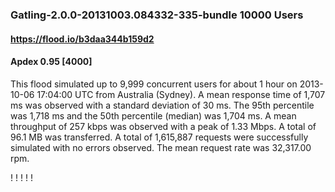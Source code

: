 
### Gatling-2.0.0-20131003.084332-335-bundle 10000 Users
#### https://flood.io/b3daa344b159d2
#### Apdex 0.95 [4000]
This flood simulated up to 9,999 concurrent users for about 1 hour on  2013-10-06 17:04:00 UTC from Australia (Sydney). A mean response time of 1,707 ms was observed with a standard deviation of 30 ms. The 95th percentile was 1,718 ms and the 50th percentile (median) was 1,704 ms. A mean throughput of 257 kbps was observed with a peak of 1.33 Mbps. A total of 96.1 MB was transferred. A total of 1,615,887 requests were successfully simulated with no errors observed. The mean request rate was 32,317.00 rpm. 

\![](./gc/b3daa344b159d2/tenured_size.jpg)
\![](./gc/b3daa344b159d2/collection_pause_time.jpg)
\![](./gc/b3daa344b159d2/cpu_real.jpg)
\![](./gc/b3daa344b159d2/promoted_size.jpg)
\![](./gc/b3daa344b159d2/young_size.jpg)


